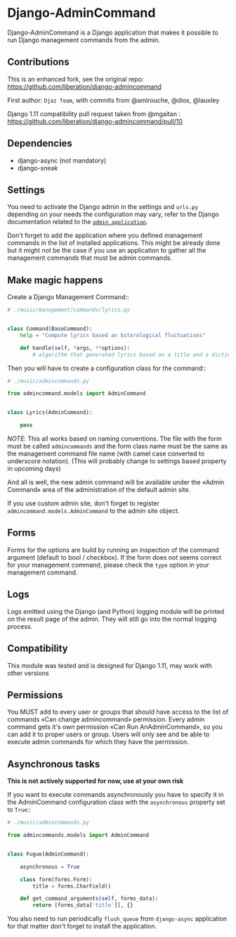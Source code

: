 # Django-AdminCommand


Django-AdminCommand is a Django application that makes it possible
to run Django management commands from the admin.

## Contributions

This is an enhanced fork, see the original repo: https://github.com/liberation/django-admincommand

First author: `Djaz Team`, with commits from @amirouche, @diox, @lauxley

Django 1.11 compatibility pull request taken from @mgaitan : https://github.com/liberation/django-admincommand/pull/10



## Dependencies

 - django-async (not mandatory)
 - django-sneak

## Settings


You need to activate the Django admin in the settings and ``urls.py``
depending on your needs the configuration may vary, refer
to the Django documentation related to the
[`admin application`](https://docs.djangoproject.com/en/dev/ref/contrib/admin/).

Don't forget to add the application where you defined management
commands in the list of installed applications. This might be already
done but it might not be the case if you use an application to gather
all the management commands that must be admin commands.


## Make magic happens


Create a Django Management Command::

```py
# ./music/management/commands/lyrics.py


class Command(BaseCommand):
    help = "Compute lyrics based an bitorological fluctuations"

    def handle(self, *args, **options):
        # algorithm that generated lyrics based on a title and a dictionary
```

Then you will have to create a configuration class for the command::

```py
# ./music/admincommands.py

from admincommand.models import AdminCommand


class Lyrics(AdminCommand):

    pass
```

*NOTE*: This all works based on naming conventions. The file with the form must be called `admincommands` and the form class name must be the same as the management command file name (with camel case converted to underscore notation).
(This will probably change to settings based property in upcoming days)

And all is well, the new admin command will be available under the
«Admin Command» area of the administration of the default admin site.

If you use custom admin site, don't forget to register
``admincommand.models.AdminCommand`` to the admin site object.


## Forms

Forms for the options are build by running an inspection of the command argument (default to bool / checkbox).
If the form does not seems correct for your management command, please check the `type` option in your management command.


## Logs

Logs emitted using the Django (and Python) logging module will be printed on the result page of the admin. They will still go into the normal logging process.


## Compatibility

This module was tested and is designed for Django 1.11, may work with other versions

## Permissions

You MUST add to every user or groups that should have access to the list of commands
«Can change admincommand» permission. Every admin command gets it's own permission
«Can Run AnAdminCommand», so you can add it to proper users or group. Users will
only see and be able to execute admin commands for which they have the permission.


## Asynchronous tasks

**This is not actively supported for now, use at your own risk**

If you want to execute commands asynchronously you have to
specify it in the AdminCommand configuration class with the
``asynchronous`` property set to ``True``::

```py
# ./music/admincommands.py

from admincommands.models import AdminCommand


class Fugue(AdminCommand):

    asynchronous = True

    class form(forms.Form):
        title = forms.CharField()

    def get_command_arguments(self, forms_data):
        return [forms_data['title']], {}
```


You also need to run periodically ``flush_queue`` from ``django-async`` application for that matter don't forget to install the application.

